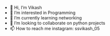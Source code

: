 - 👋 Hi, I’m Vikash
- 👀 I’m interested in Programming
- 🌱 I’m currently learning networking
- 💞️ I’m looking to collaborate on python projects
- 📫 How to reach me instagram: ssvikash_05

<!---
20vikash/20vikash is a ✨ special ✨ repository because its `README.md` (this file) appears on your GitHub profile.
You can click the Preview link to take a look at your changes.
--->
